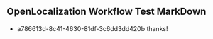 ## OpenLocalization Workflow Test MarkDown
* a786613d-8c41-4630-81df-3c6dd3dd420b thanks!

<!--HONumber=Jul16_HO3-->



